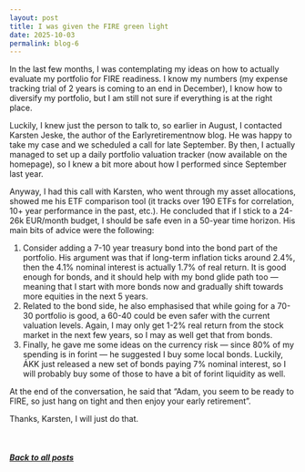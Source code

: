 ```yaml
---
layout: post
title: I was given the FIRE green light
date: 2025-10-03
permalink: blog-6
---
```



  <p>In the last few months, I was contemplating my ideas on how to actually evaluate my portfolio for FIRE readiness. I know my numbers (my expense tracking trial of 2 years is coming to an end in December), I know how to diversify my portfolio, but I am still not sure if everything is at the right place.</p>

  <p>Luckily, I knew just the person to talk to, so earlier in August, I contacted Karsten Jeske, the author of the Earlyretirementnow blog. He was happy to take my case and we scheduled a call for late September. By then, I actually managed to set up a daily portfolio valuation tracker (now available on the homepage), so I knew a bit more about how I performed since September last year.</p>

  <p>Anyway, I had this call with Karsten, who went through my asset allocations, showed me his ETF comparison tool (it tracks over 190 ETFs for correlation, 10+ year performance in the past, etc.). He concluded that if I stick to a 24-26k EUR/month budget, I should be safe even in a 50-year time horizon. His main bits of advice were the following:</p>

  <ol>
    <li>
      Consider adding a 7-10 year treasury bond into the bond part of the portfolio. His argument was that if long-term inflation ticks around 2.4%, then the 4.1% nominal interest is actually 1.7% of real return. It is good enough for bonds, and it should help with my bond glide path too — meaning that I start with more bonds now and gradually shift towards more equities in the next 5 years.
    </li>
    <li>
      Related to the bond side, he also emphasised that while going for a 70-30 portfolio is good, a 60-40 could be even safer with the current valuation levels. Again, I may only get 1-2% real return from the stock market in the next few years, so I may as well get that from bonds.
    </li>
    <li>
      Finally, he gave me some ideas on the currency risk — since 80% of my spending is in forint — he suggested I buy some local bonds. Luckily, ÁKK just released a new set of bonds paying 7% nominal interest, so I will probably buy some of those to have a bit of forint liquidity as well.
    </li>
  </ol>

  <p>At the end of the conversation, he said that “Adam, you seem to be ready to FIRE, so just hang on tight and then enjoy your early retirement”.</p>

  <p>Thanks, Karsten, I will just do that.</p>
<br/>
<h5><a href="../blog">Back to all posts</a></h5>


